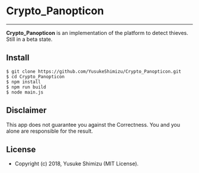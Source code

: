 # Crypto_Panopticon

---

**Crypto_Panopticon** is an implementation of the platform to detect thieves.
Still in a beta state.

## Install

```
$ git clone https://github.com/YusukeShimizu/Crypto_Panopticon.git
$ cd Crypto_Panopticon
$ npm install
$ npm run build
$ node main.js
```

## Disclaimer

This app does not guarantee you against the Correctness.
You and you alone are responsible for the result.

## License

- Copyright (c) 2018, Yusuke Shimizu (MIT License).
